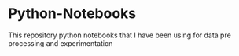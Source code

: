 # Python-Notebooks
This repository python notebooks that I have been using for data pre processing and experimentation 
